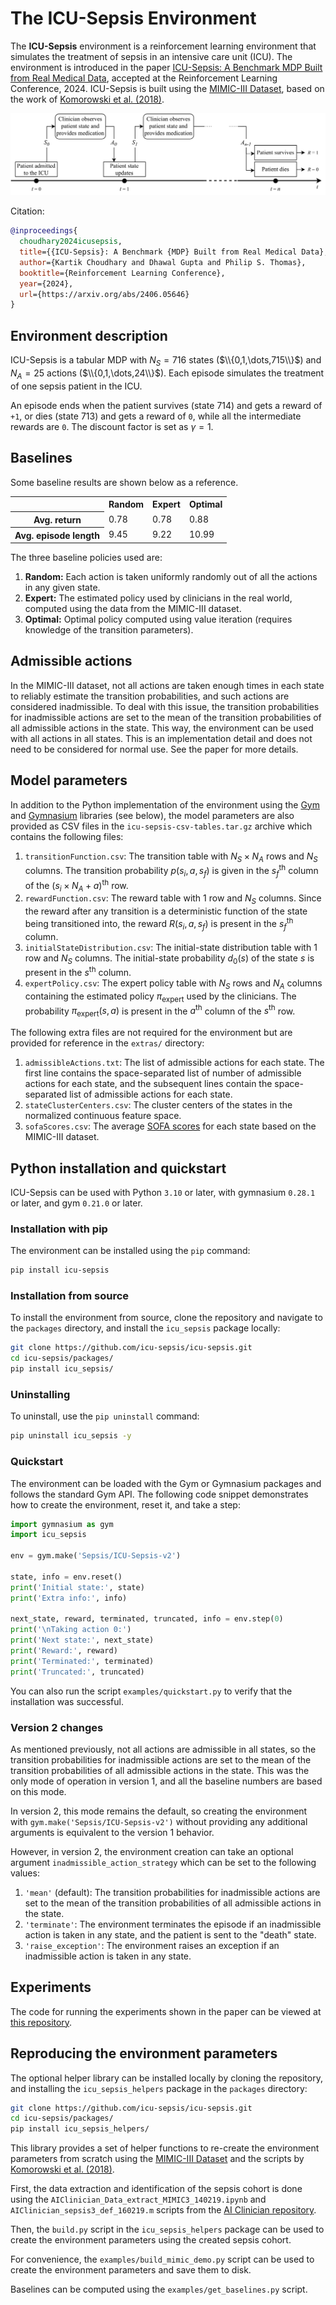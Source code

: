 # The ICU-Sepsis Environment

The **ICU-Sepsis** environment is a reinforcement learning environment that
simulates the treatment of sepsis in an intensive care unit (ICU). The
environment is introduced in the paper
[ICU-Sepsis: A Benchmark MDP Built from Real Medical Data](https://arxiv.org/abs/2406.05646),
accepted at the Reinforcement Learning Conference, 2024. ICU-Sepsis is built
using the [MIMIC-III Dataset](https://physionet.org/content/mimiciii/1.4/),
based on the work of
[Komorowski et al. (2018)](https://www.nature.com/articles/s41591-018-0213-5).

![ICU-Sepsis Environment](assets/sepsis-fig-timeline.png)

Citation:
```bibtex
@inproceedings{
  choudhary2024icusepsis,
  title={{ICU-Sepsis}: A Benchmark {MDP} Built from Real Medical Data},
  author={Kartik Choudhary and Dhawal Gupta and Philip S. Thomas},
  booktitle={Reinforcement Learning Conference},
  year={2024},
  url={https://arxiv.org/abs/2406.05646}
}
```

## Environment description

ICU-Sepsis is a tabular MDP with $N_S = 716$ states ($\\{0,1,\dots,715\\}$) and $N_A = 25$ actions ($\\{0,1,\dots,24\\}$).
Each episode simulates the treatment of one sepsis patient in the ICU.

An episode ends when the patient survives (state $714$) and gets a reward of `+1`, or dies (state $713$) and gets a reward
of `0`, while all the intermediate rewards are `0`. The discount factor is set as $\gamma = 1$.

## Baselines

Some baseline results are shown below as a reference.

<table>
  <tr>
    <th></th>
    <th>Random</th>
    <th>Expert</th>
    <th>Optimal</th>
  </tr>
  <tr>
    <th>Avg. return</th>
    <td>0.78</td>
    <td>0.78</td>
    <td>0.88</td>
  </tr>
  <tr>
    <th>Avg. episode length</th>
    <td>9.45</td>
    <td>9.22</td>
    <td>10.99</td>
  </tr>
</table>

The three baseline policies used are:
1. **Random:** Each action is taken uniformly randomly out of all the actions in any given state.
2. **Expert:** The estimated policy used by clinicians in the real world, computed using the data from the MIMIC-III dataset.
3. **Optimal:** Optimal policy computed using value iteration (requires knowledge of the transition parameters).

## Admissible actions

In the MIMIC-III dataset, not all actions are taken enough times in each state
to reliably estimate the transition probabilities, and such actions are
considered inadmissible. To deal with this issue, the transition probabilities
for inadmissible actions are set to the mean of the transition probabilities of
all admissible actions in the state. This way, the environment can be used with
all actions in all states. This is an implementation detail and does not need to
be considered for normal use. See the paper for more details.

## Model parameters

In addition to the Python implementation of the environment using the [Gym](https://www.gymlibrary.dev/) and
[Gymnasium](https://gymnasium.farama.org/) libraries (see below), the model parameters are also provided as CSV files
in the `icu-sepsis-csv-tables.tar.gz` archive which contains the following files:

1. `transitionFunction.csv`: The transition table with $N_S \times N_A$ rows and $N_S$ columns. The transition probability $p(s_i,a,s_f)$
   is given in the $s_f^{\text{th}}$ column of the $(s_i \times N_A + a)^{\text{th}}$ row.
2. `rewardFunction.csv`: The reward table with $1$ row and $N_S$ columns. Since the reward after any transition is a deterministic function
   of the state being transitioned into, the reward $R(s_i,a,s_f)$ is present in the $s_f^{\text{th}}$ column.
3. `initialStateDistribution.csv`: The initial-state distribution table with $1$ row and $N_S$ columns. The initial-state probability $d_0(s)$
   of the state $s$ is present in the $s^{\text{th}}$ column.
4. `expertPolicy.csv`: The expert policy table with $N_S$ rows and $N_A$ columns containing the estimated policy $\pi_{\text{expert}}$ used
   by the clinicians. The probability $\pi_{\text{expert}}(s, a)$ is present in the $a^{\text{th}}$ column of the $s^{\text{th}}$ row.

The following extra files are not required for the environment but are provided for reference in the `extras/` directory:
1. `admissibleActions.txt`: The list of admissible actions for each state. The first line contains the space-separated list
   of number of admissible actions for each state, and the subsequent lines contain the space-separated list of admissible actions
   for each state.
2. `stateClusterCenters.csv`: The cluster centers of the states in the normalized continuous feature space.
3. `sofaScores.csv`: The average [SOFA scores](https://files.asprtracie.hhs.gov/documents/aspr-tracie-sofa-score-fact-sheet.pdf) for each state based on the MIMIC-III dataset.

## Python installation and quickstart

ICU-Sepsis can be used with Python `3.10` or later, with gymnasium `0.28.1` or
later, and gym `0.21.0` or later.


### Installation with pip

The environment can be installed using the `pip` command:

```bash
pip install icu-sepsis
```

### Installation from source

To install the environment from source, clone the repository and navigate to
the `packages` directory, and install the `icu_sepsis` package locally:

```bash
git clone https://github.com/icu-sepsis/icu-sepsis.git
cd icu-sepsis/packages/
pip install icu_sepsis/
```

### Uninstalling

To uninstall, use the `pip uninstall` command:

```bash
pip uninstall icu_sepsis -y
```

### Quickstart

The environment can be loaded with the Gym or Gymnasium packages and follows
the standard Gym API. The following code snippet demonstrates how to create
the environment, reset it, and take a step:

```python
import gymnasium as gym
import icu_sepsis

env = gym.make('Sepsis/ICU-Sepsis-v2')

state, info = env.reset()
print('Initial state:', state)
print('Extra info:', info)

next_state, reward, terminated, truncated, info = env.step(0)
print('\nTaking action 0:')
print('Next state:', next_state)
print('Reward:', reward)
print('Terminated:', terminated)
print('Truncated:', truncated)
```

You can also run the script `examples/quickstart.py` to verify that the
installation was successful.

### Version 2 changes

As mentioned previously, not all actions are admissible in all states, so the
transition probabilities for inadmissible actions are set to the mean of the
transition probabilities of all admissible actions in the state. This was the
only mode of operation in version 1, and all the baseline numbers are based on
this mode.

In version 2, this mode remains the default, so creating the environment with
`gym.make('Sepsis/ICU-Sepsis-v2')` without providing any additional arguments
is equivalent to the version 1 behavior.

However, in version 2, the environment creation can take an optional argument
`inadmissible_action_strategy` which can be set to the following values:

1. `'mean'` (default): The transition probabilities for inadmissible actions
   are set to the mean of the transition probabilities of all admissible actions
   in the state.
2. `'terminate'`: The environment terminates the episode if an inadmissible
   action is taken in any state, and the patient is sent to the "death" state.
3. `'raise_exception'`: The environment raises an exception if an inadmissible
   action is taken in any state.

## Experiments

The code for running the experiments shown in the paper can be viewed at [this repository](https://github.com/Dhawgupta/choudhary2024icu).

## Reproducing the environment parameters

The optional helper library can be installed locally by cloning the repository,
and installing the `icu_sepsis_helpers` package in the `packages` directory:

```bash
git clone https://github.com/icu-sepsis/icu-sepsis.git
cd icu-sepsis/packages/
pip install icu_sepsis_helpers/
```

This library provides a set of helper functions to re-create the environment
parameters from scratch using the 
[MIMIC-III Dataset](https://physionet.org/content/mimiciii/1.4/) and the scripts
by
[Komorowski et al. (2018)](https://github.com/matthieukomorowski/AI_Clinician).

First, the data extraction and identification of the sepsis cohort is done
using the `AIClinician_Data_extract_MIMIC3_140219.ipynb` and
`AIClinician_sepsis3_def_160219.m` scripts from the
[AI Clinician repository](https://github.com/matthieukomorowski/AI_Clinician).

Then, the `build.py` script in the `icu_sepsis_helpers` package can be used to
create the environment parameters using the created sepsis cohort.

For convenience, the `examples/build_mimic_demo.py` script can be used to
create the environment parameters and save them to disk.

Baselines can be computed using the `examples/get_baselines.py` script.

